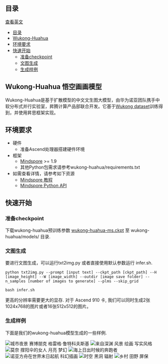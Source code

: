 ## 目录

[查看英文](./README.md)

- [目录](#目录)
- [Wukong-Huahua](#wukong-huahua模型)
- [环境要求](#环境要求)
- [快速开始](#快速开始)
    - [准备checkpoint](#准备checkpoint)
    - [文图生成](#文图生成)
    - [生成样例](#生成样例)


## Wukong-Huahua 悟空画画模型

Wukong-Huahua是基于扩散模型的中文文生图大模型，由华为诺亚团队携手中软分布式并行实验室，昇腾计算产品部联合开发。它基于[Wukong dataset](https://wukong-dataset.github.io/wukong-dataset/)训练得到，并使用昇思框架实现。

## 环境要求

- 硬件
    - 准备Ascend处理器搭建硬件环境
- 框架
    - [Mindspore](https://www.mindspore.cn/ "Mindspore") >= 1.9
    - 其他Python包需求请参考wukong-huahua/requirements.txt
- 如需查看详情，请参考如下资源
    - [Mindspore 教程](https://www.mindspore.cn/tutorials/zh-CN/master/index.html)
    - [Mindspore Python API](https://www.mindspore.cn/docs/zh-CN/master/index.html)

## 快速开始
### 准备checkpoint
下载wukong-huahua预训练参数 [wukong-huahua-ms.ckpt](https://download.mindspore.cn/toolkits/minddiffusion/wukong-huahua/wukong-huahua-ms.ckpt) 至 wukong-huahua/models/ 目录.


### 文图生成
要进行文图生成，可以运行txt2img.py 或者直接使用默认参数运行 infer.sh.
```shell
python txt2img.py --prompt [input text] --ckpt_path [ckpt_path] --H [image_height] --W [image_width] --outdir [image save folder] --n_samples [number of images to generate] --plms --skip_grid
```

```shell
bash infer.sh
```

更高的分辨率需要更大的显存. 对于 Ascend 910 卡, 我们可以同时生成2张1024x768的图片或者16张512x512的图片。

### 生成样例
下面是我们的wukong-huahua模型生成的一些样例. 

![城市夜景 赛博朋克 格雷格·鲁特科夫斯基](demo/城市夜景%20赛博朋克%20格雷格·鲁特科夫斯基.png)
![来自深渊 风景 绘画 写实风格](demo/来自深渊%20风景%20绘画%20写实风格.png)
![莫奈 撑阳伞的女人 月亮 梦幻](demo/莫奈%20撑阳伞的女人%20月亮%20梦幻.png)
![海上日出时候的奔跑者](demo/海上日出时候的奔跑者.png)
![诺亚方舟在世界末日起航 科幻插画](demo/诺亚方舟在世界末日起航%20科幻插画.png)
![时空 黑洞 辐射](demo/时空%20黑洞%20辐射.png)
![乡村 田野 屏保](demo/乡村%20田野%20屏保.png)